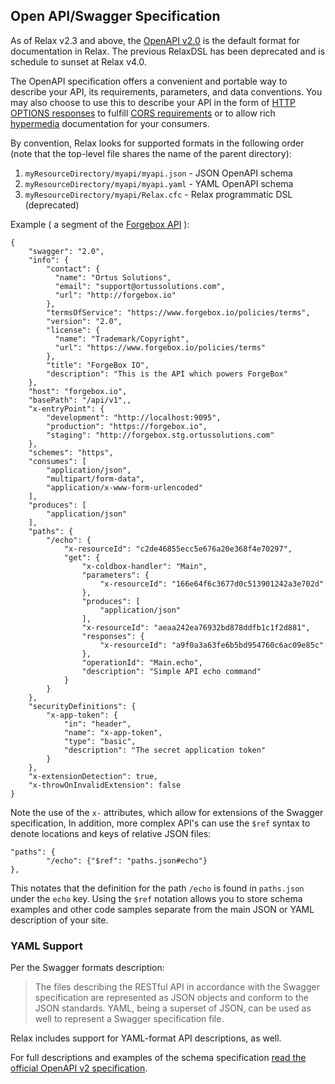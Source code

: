 ## Open API/Swagger Specification

As of Relax v2.3 and above, the [OpenAPI v2.0](https://github.com/OAI/OpenAPI-Specification/blob/master/versions/2.0.md) is the default format for documentation in Relax.  The previous RelaxDSL has been deprecated and is schedule to sunset at Relax v4.0.

The OpenAPI specification offers a convenient and portable way to describe your API, its requirements, parameters, and data conventions.   You may also choose to use this to describe your API in the form of [HTTP OPTIONS responses](https://www.w3.org/Protocols/rfc2616/rfc2616-sec9.html) to fulfill [CORS requirements](https://www.w3.org/TR/cors/) or to allow rich [hypermedia](https://en.wikipedia.org/wiki/HATEOAS) documentation for your consumers.

By convention, Relax looks for supported formats in the following order (note that the top-level file shares the name of the parent directory):

1. `myResourceDirectory/myapi/myapi.json`  - JSON OpenAPI schema
2. `myResourceDirectory/myapi/myapi.yaml` - YAML OpenAPI schema
3. `myResourceDirectory/myapi/Relax.cfc` - Relax programmatic DSL (deprecated)


Example \( a segment of the [Forgebox API](https://www.forgebox.io/) \):

```
{
    "swagger": "2.0",
    "info": {
        "contact": {
          "name": "Ortus Solutions",
          "email": "support@ortussolutions.com",
          "url": "http://forgebox.io"
        },
        "termsOfService": "https://www.forgebox.io/policies/terms",
        "version": "2.0",
        "license": {
          "name": "Trademark/Copyright",
          "url": "https://www.forgebox.io/policies/terms"
        },
        "title": "ForgeBox IO",
        "description": "This is the API which powers ForgeBox"
    },
    "host": "forgebox.io",
    "basePath": "/api/v1",,
    "x-entryPoint": {
        "development": "http://localhost:9095",
        "production": "https://forgebox.io",
        "staging": "http://forgebox.stg.ortussolutions.com"
    },
    "schemes": "https",
    "consumes": [
        "application/json",
        "multipart/form-data",
        "application/x-www-form-urlencoded"
    ],
    "produces": [
        "application/json"
    ],
    "paths": {
        "/echo": {
            "x-resourceId": "c2de46855ecc5e676a20e368f4e70297",
            "get": {
                "x-coldbox-handler": "Main",
                "parameters": {
                    "x-resourceId": "166e64f6c3677d0c513901242a3e702d"
                },
                "produces": [
                    "application/json"
                ],
                "x-resourceId": "aeaa242ea76932bd878ddfb1c1f2d881",
                "responses": {
                    "x-resourceId": "a9f0a3a63fe6b5bd954760c6ac09e85c"
                },
                "operationId": "Main.echo",
                "description": "Simple API echo command"
            }
        }
    },
    "securityDefinitions": {
        "x-app-token": {
            "in": "header",
            "name": "x-app-token",
            "type": "basic",
            "description": "The secret application token"
        }
    },
    "x-extensionDetection": true,
    "x-throwOnInvalidExtension": false
}
```

Note the use of the `x-` attributes, which allow for extensions of the Swagger specification,  In addition, more complex API's can use the `$ref` syntax to denote locations and keys of relative JSON files:

```
"paths": {
        "/echo": {"$ref": "paths.json#echo"}
},
```

This notates that the definition for the path `/echo` is found in `paths.json` under the `echo` key.  Using the `$ref` notation allows you to store schema examples and other code samples separate from the main JSON or YAML description of your site.

### YAML Support

Per the Swagger formats description:

> The files describing the RESTful API in accordance with the Swagger specification are represented as JSON objects and conform to the JSON standards. YAML, being a superset of JSON, can be used as well to represent a Swagger specification file.

Relax includes support for YAML-format API descriptions, as well.

For full descriptions and examples of the schema specification [read the official OpenAPI v2 specification](https://github.com/OAI/OpenAPI-Specification/blob/master/versions/2.0.md).

